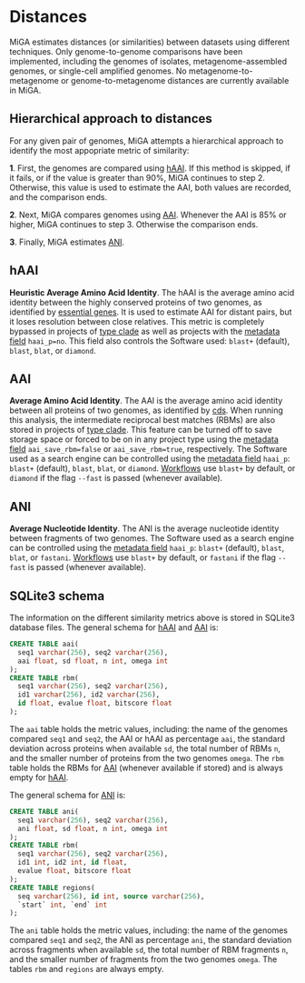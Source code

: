# Distances

MiGA estimates distances (or similarities) between datasets using different
techniques.
Only genome-to-genome comparisons have been implemented,
including the genomes of isolates, metagenome-assembled genomes,
or single-cell amplified genomes.
No metagenome-to-metagenome or genome-to-metagenome distances are currently
available in MiGA.

## Hierarchical approach to distances

For any given pair of genomes, MiGA attempts a hierarchical approach to identify
the most appopriate metric of similarity:

**1**. First, the genomes are compared using [hAAI](#haai). If this method is
skipped, if it fails, or if the value is greater than 90%, MiGA continues to
step 2. Otherwise, this value is used to estimate the AAI, both values are
recorded, and the comparison ends.

**2**. Next, MiGA compares genomes using [AAI](#aai). Whenever the AAI is 85% or
higher, MiGA continues to step 3. Otherwise the comparison ends.

**3**. Finally, MiGA estimates [ANI](#ani).

## hAAI

**Heuristic Average Amino Acid Identity**.
The hAAI is the average amino acid identity between the highly conserved
proteins of two genomes, as identified by
[essential genes](../part5/workflow.md#essential-genes).
It is used to estimate AAI for distant pairs, but it loses resolution between
close relatives.
This metric is completely bypassed in projects of
[type clade](../part2/types.md#clade) as well as projects with the
[metadata field](../part5/metadata.md#projects) `haai_p=no`.
This field also controls the Software used: `blast+` (default), `blast`, `blat`,
or `diamond`.

## AAI

**Average Amino Acid Identity**.
The AAI is the average amino acid identity between all proteins of two genomes,
as identified by [cds](../part5/workflow.md#cds).
When running this analysis, the intermediate reciprocal best matches (RBMs) are
also stored in projects of [type clade](../part2/types.md#clade).
This feature can be turned off to save storage space or forced to be on in any
project type using the [metadata field](../part5/metadata.md#projects)
`aai_save_rbm=false` or `aai_save_rbm=true`, respectively.
The Software used as a search engine can be controlled using the
[metadata field](../part5/metadata.md#projects) `haai_p`: `blast+` (default),
`blast`, `blat`, or `diamond`.
[Workflows](../part6.md) use `blast+` by default, or `diamond` if the flag
`--fast` is passed (whenever available).

## ANI

**Average Nucleotide Identity**.
The ANI is the average nucleotide identity between fragments of two genomes.
The Software used as a search engine can be controlled using the
[metadata field](../part5/metadata.md#projects) `haai_p`: `blast+` (default),
`blast`, `blat`, or `fastani`.
[Workflows](../part6.md) use `blast+` by default, or `fastani` if the flag
`--fast` is passed (whenever available).

## SQLite3 schema

The information on the different similarity metrics above is stored in SQLite3
database files. The general schema for [hAAI](#haai) and [AAI](#aai) is:

```sql
CREATE TABLE aai(
  seq1 varchar(256), seq2 varchar(256),
  aai float, sd float, n int, omega int
);
CREATE TABLE rbm(
  seq1 varchar(256), seq2 varchar(256),
  id1 varchar(256), id2 varchar(256),
  id float, evalue float, bitscore float
);
```

The `aai` table holds the metric values, including: the name of the genomes
compared `seq1` and `seq2`, the AAI or hAAI as percentage `aai`, the
standard deviation across proteins when available `sd`, the total number
of RBMs `n`, and the smaller number of proteins from the two genomes `omega`.
The `rbm` table holds the RBMs for [AAI](#aai) (whenever available if stored)
and is always empty for [hAAI](#haai).

The general schema for [ANI](#ani) is:

```sql
CREATE TABLE ani(
  seq1 varchar(256), seq2 varchar(256),
  ani float, sd float, n int, omega int
);
CREATE TABLE rbm(
  seq1 varchar(256), seq2 varchar(256),
  id1 int, id2 int, id float,
  evalue float, bitscore float
);
CREATE TABLE regions(
  seq varchar(256), id int, source varchar(256),
  `start` int, `end` int
);
```

The `ani` table holds the metric values, including: the name of the genomes
compared `seq1` and `seq2`, the ANI as percentage `ani`, the standard deviation
across fragments when available `sd`, the total number of RBM fragments `n`,
and the smaller number of fragments from the two genomes `omega`.
The tables `rbm` and `regions` are always empty.

